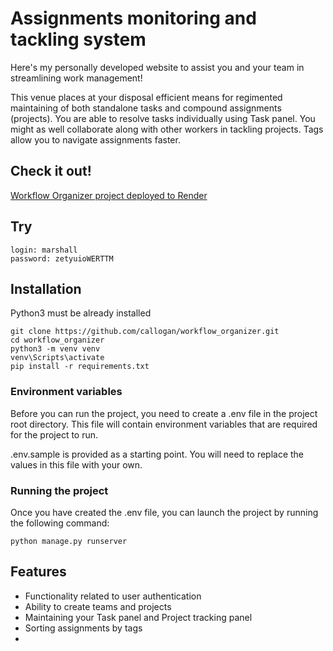 # Assignments monitoring and tackling system

Here's my personally developed website to assist you and your team in streamlining work management!

This venue places at your disposal efficient means for regimented maintaining of both standalone tasks and compound assignments (projects).
You are able to resolve tasks individually using Task panel. You might as well collaborate along with other workers in tackling projects.
Tags allow you to navigate assignments faster.

## Check it out!

[Workflow Organizer project deployed to Render]()

## Try

```shell
login: marshall
password: zetyuioWERTTM
```

## Installation

Python3 must be already installed

```shell
git clone https://github.com/callogan/workflow_organizer.git
cd workflow_organizer
python3 -m venv venv
venv\Scripts\activate
pip install -r requirements.txt
```

### Environment variables

Before you can run the project, you need to create a .env file in the project root directory. This file will contain environment variables that are required for the project to run.

.env.sample is provided as a starting point. You will need to replace the values in this file with your own.


### Running the project

Once you have created the .env file, you can launch the project by running the following command:

```shell
python manage.py runserver
```

## Features

* Functionality related to user authentication
* Ability to create teams and projects
* Maintaining your Task panel and Project tracking panel
* Sorting assignments by tags
* 